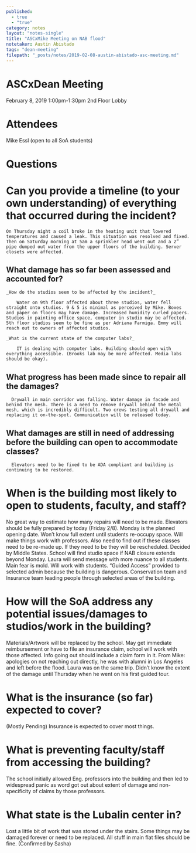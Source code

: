 ```yaml
---
published: 
  - true
  - "true"
category: notes
layout: "notes-single"
title: "ASCxMike Meeting on NAB flood"
notetaker: Austin Abistado
tags: "dean-meeting"
filepath: "_posts/notes/2019-02-08-austin-abistado-asc-meeting.md"
---
```


# **ASCxDean Meeting**
February 8, 2019
1:00pm-1:30pm
2nd Floor Lobby


# **Attendees**
Mike Essl
(open to all SoA students)

# **Questions**

# Can you provide a timeline (to your own understanding) of everything that occurred during the incident?

    On Thursday night a coil broke in the heating unit that lowered temperatures and caused a leak. This situation was resolved and fixed. Then on Saturday morning at 5am a sprinkler head went out and a 2” pipe dumped out water from the upper floors of the building. Server closets were affected.
    
  ## What damage has so far been assessed and accounted for? 
  
    _How do the studios seem to be affected by the incident?_
    
        Water on 9th floor affected about three studios, water fell straight onto studios. 9 & 5 is minimal as perceived by Mike. Boxes and paper on floors may have damage. Increased humidity curled papers. Studios in painting office space, computer in studio may be affected. 5th floor studios seem to be fine as per Adriana Farmiga. Emmy will reach out to owners of affected studios.
        
    _What is the current state of the computer labs?_
    
        IT is dealing with computer labs. Building should open with everything accessible. (Brooks lab may be more affected. Media labs should be okay).
        
  ## What progress has been made since to repair all the damages?
  
      Drywall in main corridor was falling. Water damage in facade and behind the mesh. There is a need to remove drywall behind the metal mesh, which is incredibly difficult. Two crews testing all drywall and replacing it on-the-spot. Communication will be released today.
      
  ## What damages are still in need of addressing before the building can open to accommodate classes?
  
      Elevators need to be fixed to be ADA compliant and building is continuing to be restored.
      
# When is the building most likely to open to students, faculty, and staff?

  No great way to estimate how many repairs will need to be made. Elevators should be fully prepared by today (Friday 2/8). Monday is the planned opening date. Won’t know full extent until students re-occupy space. Will make things work with professors. Also need to find out if these classes need to be re-made up. If they need to be they will be rescheduled. Decided by Middle States. School will find studio space if NAB closure extends beyond Monday. Laura will send message with more nuance to all students. Main fear is mold. Will work with students. “Guided Access” provided to selected admin because the building is dangerous. Conservation team and Insurance team leading people through selected areas of the building.
  
# How will the SoA address any potential issues/damages to studios/work in the building?

  Materials/Artwork will be replaced by the school. May get immediate reimbursement or have to file an insurance claim, school will work with those affected. Info going out should include a claim form in it. From Mike: apologies on not reaching out directly, he was with alumni in Los Angeles and left before the flood. Laura was on the same trip. Didn’t know the extent of the damage until Thursday when he went on his first guided tour.
  
# What is the insurance (so far) expected to cover?

  (Mostly Pending) Insurance is expected to cover most things.
  
# What is preventing faculty/staff from accessing the building?

  The school initially allowed Eng. professors into the building and then led to widespread panic as word got out about extent of damage and non-specificity of claims by those professors.
  
# What state is the Lubalin center in?

  Lost a little bit of work that was stored under the stairs. Some things may be damaged forever or need to be replaced. All stuff in main flat files should be fine. (Confirmed by Sasha)
